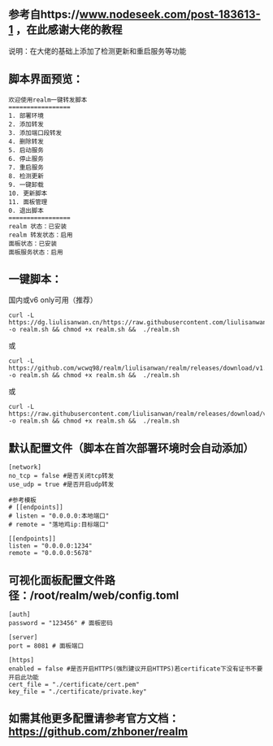 ## 参考自https://www.nodeseek.com/post-183613-1 ，在此感谢大佬的教程

说明：在大佬的基础上添加了检测更新和重启服务等功能

## 脚本界面预览：

```
欢迎使用realm一键转发脚本
=================
1. 部署环境
2. 添加转发
3. 添加端口段转发
4. 删除转发
5. 启动服务
6. 停止服务
7. 重启服务
8. 检测更新
9. 一键卸载
10. 更新脚本
11. 面板管理
0. 退出脚本
=================
realm 状态：已安装
realm 转发状态：启用
面板状态：已安装
面板服务状态：启用
```
## 一键脚本：
国内或v6 only可用（推荐）
```
curl -L https://dg.liulisanwan.cn/https://raw.githubusercontent.com/liulisanwan/realm/releases/download/v1.0/realm.sh -o realm.sh && chmod +x realm.sh &&  ./realm.sh
```
或
```
curl -L https://github.com/wcwq98/realm/liulisanwan/realm/releases/download/v1.0/realm.sh -o realm.sh && chmod +x realm.sh &&  ./realm.sh
```
或
```
curl -L https://raw.githubusercontent.com/liulisanwan/realm/releases/download/v1.0/realm.sh -o realm.sh && chmod +x realm.sh &&  ./realm.sh
```
## 默认配置文件（脚本在首次部署环境时会自动添加）
```
[network]
no_tcp = false #是否关闭tcp转发
use_udp = true #是否开启udp转发

#参考模板
# [[endpoints]]
# listen = "0.0.0.0:本地端口"
# remote = "落地鸡ip:目标端口"

[[endpoints]]
listen = "0.0.0.0:1234"
remote = "0.0.0.0:5678"
```
## 可视化面板配置文件路径：/root/realm/web/config.toml
```
[auth]
password = "123456" # 面板密码

[server]
port = 8081 # 面板端口

[https]
enabled = false #是否开启HTTPS(强烈建议开启HTTPS)若certificate下没有证书不要开启此功能
cert_file = "./certificate/cert.pem"
key_file = "./certificate/private.key"

```
## 如需其他更多配置请参考官方文档： https://github.com/zhboner/realm

